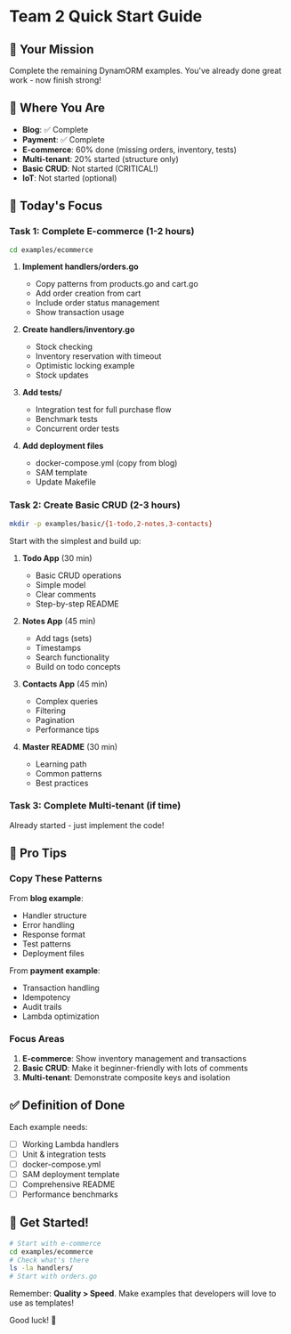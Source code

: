 # Team 2 Quick Start Guide

## 🚀 Your Mission
Complete the remaining DynamORM examples. You've already done great work - now finish strong!

## 📍 Where You Are
- **Blog**: ✅ Complete
- **Payment**: ✅ Complete  
- **E-commerce**: 60% done (missing orders, inventory, tests)
- **Multi-tenant**: 20% started (structure only)
- **Basic CRUD**: Not started (CRITICAL!)
- **IoT**: Not started (optional)

## 🎯 Today's Focus

### Task 1: Complete E-commerce (1-2 hours)
```bash
cd examples/ecommerce
```

1. **Implement handlers/orders.go**
   - Copy patterns from products.go and cart.go
   - Add order creation from cart
   - Include order status management
   - Show transaction usage

2. **Create handlers/inventory.go**
   - Stock checking
   - Inventory reservation with timeout
   - Optimistic locking example
   - Stock updates

3. **Add tests/**
   - Integration test for full purchase flow
   - Benchmark tests
   - Concurrent order tests

4. **Add deployment files**
   - docker-compose.yml (copy from blog)
   - SAM template
   - Update Makefile

### Task 2: Create Basic CRUD (2-3 hours)
```bash
mkdir -p examples/basic/{1-todo,2-notes,3-contacts}
```

Start with the simplest and build up:

1. **Todo App** (30 min)
   - Basic CRUD operations
   - Simple model
   - Clear comments
   - Step-by-step README

2. **Notes App** (45 min)
   - Add tags (sets)
   - Timestamps
   - Search functionality
   - Build on todo concepts

3. **Contacts App** (45 min)
   - Complex queries
   - Filtering
   - Pagination
   - Performance tips

4. **Master README** (30 min)
   - Learning path
   - Common patterns
   - Best practices

### Task 3: Complete Multi-tenant (if time)
Already started - just implement the code!

## 🔧 Pro Tips

### Copy These Patterns
From **blog example**:
- Handler structure
- Error handling
- Response format
- Test patterns
- Deployment files

From **payment example**:
- Transaction handling
- Idempotency
- Audit trails
- Lambda optimization

### Focus Areas
1. **E-commerce**: Show inventory management and transactions
2. **Basic CRUD**: Make it beginner-friendly with lots of comments
3. **Multi-tenant**: Demonstrate composite keys and isolation

## ✅ Definition of Done
Each example needs:
- [ ] Working Lambda handlers
- [ ] Unit & integration tests
- [ ] docker-compose.yml
- [ ] SAM deployment template
- [ ] Comprehensive README
- [ ] Performance benchmarks

## 🏁 Get Started!
```bash
# Start with e-commerce
cd examples/ecommerce
# Check what's there
ls -la handlers/
# Start with orders.go
```

Remember: **Quality > Speed**. Make examples that developers will love to use as templates!

Good luck! 🚀 